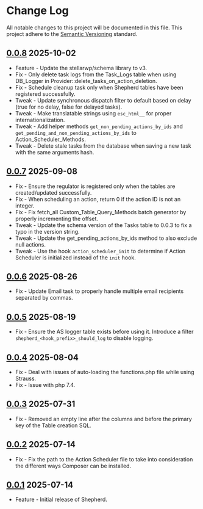 # Change Log

All notable changes to this project will be documented in this file. This project adhere to the [Semantic Versioning](http://semver.org/) standard.

## [0.0.8] 2025-10-02

* Feature - Update the stellarwp/schema library to v3.
* Fix - Only delete task logs from the Task_Logs table when using DB_Logger in Provider::delete_tasks_on_action_deletion.
* Fix - Schedule cleanup task only when Shepherd tables have been registered successfully.
* Tweak - Update synchronous dispatch filter to default based on delay (true for no delay, false for delayed tasks).
* Tweak - Make translatable strings using `esc_html__` for proper internationalization.
* Tweak - Add helper methods `get_non_pending_actions_by_ids` and `get_pending_and_non_pending_actions_by_ids` to Action_Scheduler_Methods.
* Tweak - Delete stale tasks from the database when saving a new task with the same arguments hash.

[0.0.8]: https://github.com/stellarwp/shepherd/releases/tag/0.0.8

## [0.0.7] 2025-09-08

* Fix - Ensure the regulator is registered only when the tables are created/updated successfully.
* Fix - When scheduling an action, return 0 if the action ID is not an integer.
* Fix - Fix fetch_all Custom_Table_Query_Methods batch generator by properly incrementing the offset.
* Tweak - Update the schema version of the Tasks table to 0.0.3 to fix a typo in the version string.
* Tweak - Update the get_pending_actions_by_ids method to also exclude null actions.
* Tweak - Use the hook `action_scheduler_init` to determine if Action Scheduler is initialized instead of the `init` hook.

[0.0.7]: https://github.com/stellarwp/shepherd/releases/tag/0.0.7

## [0.0.6] 2025-08-26

* Fix - Update Email task to properly handle multiple email recipients separated by commas.

[0.0.6]: https://github.com/stellarwp/shepherd/releases/tag/0.0.6

## [0.0.5] 2025-08-19

* Fix - Ensure the AS logger table exists before using it. Introduce a filter `shepherd_<hook_prefix>_should_log` to disable logging.

[0.0.5]: https://github.com/stellarwp/shepherd/releases/tag/0.0.5

## [0.0.4] 2025-08-04

* Fix - Deal with issues of auto-loading the functions.php file while using Strauss.
* Fix - Issue with php 7.4.

[0.0.4]: https://github.com/stellarwp/shepherd/releases/tag/0.0.4

## [0.0.3] 2025-07-31

* Fix - Removed an empty line after the columns and before the primary key of the Table creation SQL.

[0.0.3]: https://github.com/stellarwp/shepherd/releases/tag/0.0.3

## [0.0.2] 2025-07-14

* Fix - Fix the path to the Action Scheduler file to take into consideration the different ways Composer can be installed.

[0.0.2]: https://github.com/stellarwp/shepherd/releases/tag/0.0.2

## [0.0.1] 2025-07-14

* Feature - Initial release of Shepherd.

[0.0.1]: https://github.com/stellarwp/shepherd/releases/tag/0.0.1
